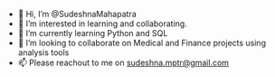 - 👋 Hi, I’m @SudeshnaMahapatra
- 👀 I’m interested in learning and collaborating.
- 🌱 I’m currently learning Python and SQL
- 💞️ I’m looking to collaborate on Medical and Finance projects using analysis tools
- 📫 Please reachout to me on sudeshna.mptr@gmail.com

<!---
SudeshnaMahapatra/SudeshnaMahapatra is a ✨ special ✨ repository because its `README.md` (this file) appears on your GitHub profile.
You can click the Preview link to take a look at your changes.
--->

